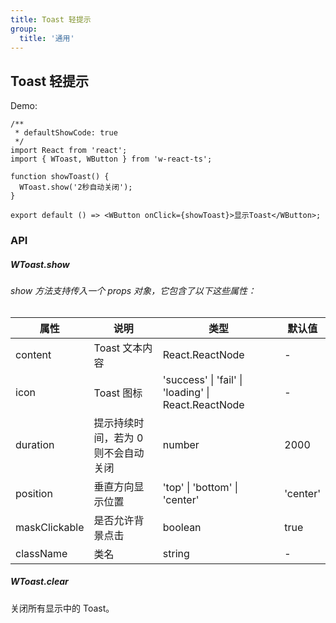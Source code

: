 ```yaml
---
title: Toast 轻提示
group:
  title: '通用'
---
```


## Toast 轻提示

Demo:

```tsx
/**
 * defaultShowCode: true
 */
import React from 'react';
import { WToast, WButton } from 'w-react-ts';

function showToast() {
  WToast.show('2秒自动关闭');
}

export default () => <WButton onClick={showToast}>显示Toast</WButton>;
```

### API

##### WToast.show

###### show 方法支持传入一个 props 对象，它包含了以下这些属性：

| 属性 | 说明 | 类型 | 默认值 |
| --- | --- | --- | --- |
| content | Toast 文本内容 | React.ReactNode | - |
| icon | Toast 图标 | 'success' \| 'fail' \| 'loading' \| React.ReactNode | - |
| duration | 提示持续时间，若为 0 则不会自动关闭 | number | 2000 |
| position | 垂直方向显示位置 | 'top' \| 'bottom' \| 'center' | 'center' |
| maskClickable | 是否允许背景点击 | boolean | true |
| className | 类名 | string | - |

##### WToast.clear

关闭所有显示中的 Toast。
